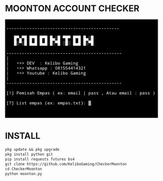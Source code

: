 # MOONTON ACCOUNT CHECKER

![IMG](ss.png)

# INSTALL
```
pkg update && pkg upgrade
pkg install python git
pip install requests futures bs4
git clone https://github.com/KeliboGaming/CheckerMoonton
cd CheckerMoonton
python moonton.py
```
